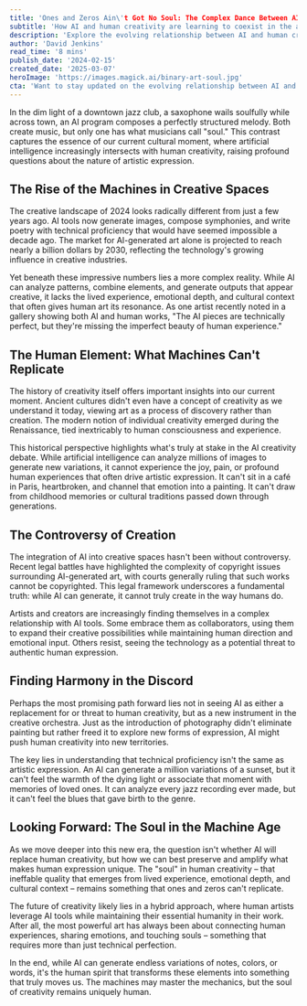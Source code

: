 ```yaml
---
title: 'Ones and Zeros Ain\'t Got No Soul: The Complex Dance Between AI and Human Creativity'
subtitle: 'How AI and human creativity are learning to coexist in the artistic landscape'
description: 'Explore the evolving relationship between AI and human creativity, discussing how they intersect in artistic expression and highlighting the ongoing importance of the 'soul' in art.'
author: 'David Jenkins'
read_time: '8 mins'
publish_date: '2024-02-15'
created_date: '2025-03-07'
heroImage: 'https://images.magick.ai/binary-art-soul.jpg'
cta: 'Want to stay updated on the evolving relationship between AI and human creativity? Follow us on LinkedIn for weekly insights into how technology is reshaping artistic expression while preserving the human spirit.'
---
```


In the dim light of a downtown jazz club, a saxophone wails soulfully while across town, an AI program composes a perfectly structured melody. Both create music, but only one has what musicians call "soul." This contrast captures the essence of our current cultural moment, where artificial intelligence increasingly intersects with human creativity, raising profound questions about the nature of artistic expression.

## The Rise of the Machines in Creative Spaces

The creative landscape of 2024 looks radically different from just a few years ago. AI tools now generate images, compose symphonies, and write poetry with technical proficiency that would have seemed impossible a decade ago. The market for AI-generated art alone is projected to reach nearly a billion dollars by 2030, reflecting the technology's growing influence in creative industries.

Yet beneath these impressive numbers lies a more complex reality. While AI can analyze patterns, combine elements, and generate outputs that appear creative, it lacks the lived experience, emotional depth, and cultural context that often gives human art its resonance. As one artist recently noted in a gallery showing both AI and human works, "The AI pieces are technically perfect, but they're missing the imperfect beauty of human experience."

## The Human Element: What Machines Can't Replicate

The history of creativity itself offers important insights into our current moment. Ancient cultures didn't even have a concept of creativity as we understand it today, viewing art as a process of discovery rather than creation. The modern notion of individual creativity emerged during the Renaissance, tied inextricably to human consciousness and experience.

This historical perspective highlights what's truly at stake in the AI creativity debate. While artificial intelligence can analyze millions of images to generate new variations, it cannot experience the joy, pain, or profound human experiences that often drive artistic expression. It can't sit in a café in Paris, heartbroken, and channel that emotion into a painting. It can't draw from childhood memories or cultural traditions passed down through generations.

## The Controversy of Creation

The integration of AI into creative spaces hasn't been without controversy. Recent legal battles have highlighted the complexity of copyright issues surrounding AI-generated art, with courts generally ruling that such works cannot be copyrighted. This legal framework underscores a fundamental truth: while AI can generate, it cannot truly create in the way humans do.

Artists and creators are increasingly finding themselves in a complex relationship with AI tools. Some embrace them as collaborators, using them to expand their creative possibilities while maintaining human direction and emotional input. Others resist, seeing the technology as a potential threat to authentic human expression.

## Finding Harmony in the Discord

Perhaps the most promising path forward lies not in seeing AI as either a replacement for or threat to human creativity, but as a new instrument in the creative orchestra. Just as the introduction of photography didn't eliminate painting but rather freed it to explore new forms of expression, AI might push human creativity into new territories.

The key lies in understanding that technical proficiency isn't the same as artistic expression. An AI can generate a million variations of a sunset, but it can't feel the warmth of the dying light or associate that moment with memories of loved ones. It can analyze every jazz recording ever made, but it can't feel the blues that gave birth to the genre.

## Looking Forward: The Soul in the Machine Age

As we move deeper into this new era, the question isn't whether AI will replace human creativity, but how we can best preserve and amplify what makes human expression unique. The "soul" in human creativity – that ineffable quality that emerges from lived experience, emotional depth, and cultural context – remains something that ones and zeros can't replicate.

The future of creativity likely lies in a hybrid approach, where human artists leverage AI tools while maintaining their essential humanity in their work. After all, the most powerful art has always been about connecting human experiences, sharing emotions, and touching souls – something that requires more than just technical perfection.

In the end, while AI can generate endless variations of notes, colors, or words, it's the human spirit that transforms these elements into something that truly moves us. The machines may master the mechanics, but the soul of creativity remains uniquely human.